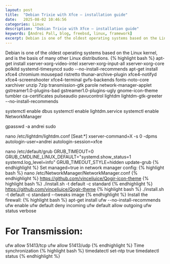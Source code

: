 ```yaml
---
layout: post
title:  "Debian Trixie with Xfce – installation guide"
date:   2025-08-02 10:46:56
categories: Linux
description: "Debian Trixie with Xfce – installation guide"
keywords: [Andrei Pall, blog, freebsd, linux, framework]
excerpt: Debian is one of the oldest operating systems based on the Linux kernel, and is the basis of many other Linux distributions.
---
```

Debian is one of the oldest operating systems based on the Linux kernel, and is the basis of many other Linux distributions.
{% highlight bash %}
apt-get install xserver-xorg-video-intel xserver-xorg-input-all xserver-xorg-core polkitd systemd-timesyncd sudo --no-install-recommends
apt-get install xfce4 chromium mousepad ristretto thunar-archive-plugin xfce4-notifyd xfce4-screenshooter xfce4-terminal gvfs-backends fonts-noto-core xarchiver unzip 7zip transmission-gtk parole network-manager-applet gstreamer1.0-plugins-bad gstreamer1.0-plugins-ugly gnome-icon-theme tumbler ca-certificates pulseaudio pavucontrol lightdm lightdm-gtk-greeter --no-install-recommends

systemctl enable dbus
systemctl enable lightdm.service
systemctl enable NetworkManager

gpasswd -a andrei sudo

nano /etc/lightdm/lightdm.conf
[Seat:*]
xserver-command=X -s 0 -dpms
autologin-user=andrei
autologin-session=xfce

nano /etc/default/grub
GRUB_TIMEOUT=0
GRUB_CMDLINE_LINUX_DEFAULT="systemd.show_status=1 systemd.log_level=info"
GRUB_TIMEOUT_STYLE=hidden
update-grub
{% endhighlight %}
Set managed=true in network manager config:
{% highlight bash %}
nano /etc/NetworkManager/NetworkManager.conf
{% endhighlight %}
https://github.com/vinceliuice/Qogir-icon-theme
{% highlight bash %}
./install.sh -t default -c standard
{% endhighlight %}
https://github.com/vinceliuice/Qogir-theme
{% highlight bash %}
./install.sh -t default -c standard --tweaks image
{% endhighlight %}
Install the firewall:
{% highlight bash %}
apt-get install ufw --no-install-recommends
ufw enable
ufw default deny incoming
ufw default allow outgoing
ufw status verbose
# For Transmission:
ufw allow 51413/tcp
ufw allow 51413/udp
{% endhighlight %}
Time synchronization
{% highlight bash %}
timedatectl set-ntp true
timedatectl status
{% endhighlight %}
